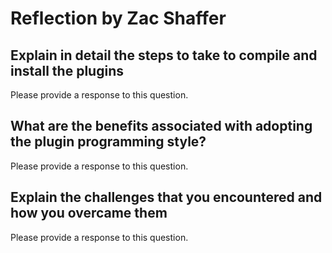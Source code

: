 # Reflection by Zac Shaffer

## Explain in detail the steps to take to compile and install the plugins

Please provide a response to this question.

## What are the benefits associated with adopting the plugin programming style?

Please provide a response to this question.

## Explain the challenges that you encountered and how you overcame them

Please provide a response to this question.
